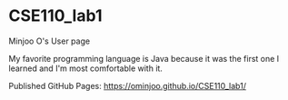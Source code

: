 # CSE110_lab1

Minjoo O's User page

My favorite programming language is Java because it was the first one I learned and I'm most comfortable with it.

Published GitHub Pages: https://ominjoo.github.io/CSE110_lab1/
